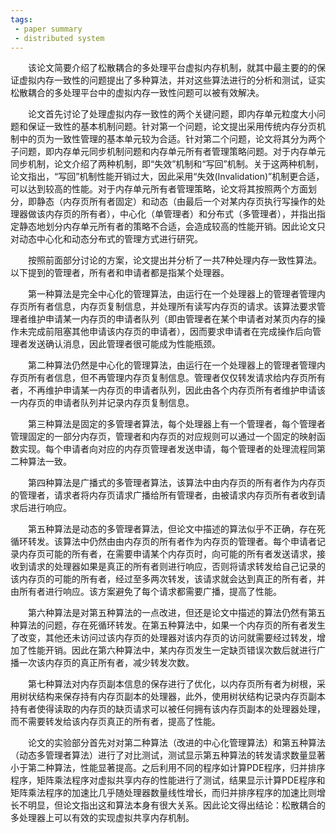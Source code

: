 ```yaml
---
tags:
 - paper summary
 - distributed system
---
```




&emsp;&emsp;该论文简要介绍了松散耦合的多处理平台虚拟内存机制，就其中最主要的的保证虚拟内存一致性的问题提出了多种算法，并对这些算法进行的分析和测试，证实松散耦合的多处理平台中的虚拟内存一致性问题可以被有效解决。

&emsp;&emsp;论文首先讨论了处理虚拟内存一致性的两个关键问题，即内存单元粒度大小问题和保证一致性的基本机制问题。针对第一个问题，论文提出采用传统内存分页机制中的页为一致性管理的基本单元较为合适。针对第二个问题，论文将其分为两个子问题，即内存单元同步机制问题和内存单元所有者管理策略问题。对于内存单元同步机制，论文介绍了两种机制，即“失效”机制和“写回”机制。关于这两种机制，论文指出，“写回”机制性能开销过大，因此采用“失效(Invalidation)”机制更合适，可以达到较高的性能。对于内存单元所有者管理策略，论文将其按照两个方面划分，即静态（内存页所有者固定）和动态（由最后一个对某内存页执行写操作的处理器做该内存页的所有者），中心化（单管理者）和分布式（多管理者），并指出指定静态地划分内存单元所有者的策略不合适，会造成较高的性能开销。因此论文只对动态中心化和动态分布式的管理方式进行研究。

&emsp;&emsp;按照前面部分讨论的方案，论文提出并分析了一共7种处理内存一致性算法。以下提到的管理者，所有者和申请者都是指某个处理器。

&emsp;&emsp;第一种算法是完全中心化的管理算法，由运行在一个处理器上的管理者管理内存页所有者信息，内存页复制信息，并处理所有读写内存页的请求。该算法要求管理者维护申请某一内存页的申请者队列（即由管理者在某个申请者对某页内存的操作未完成前阻塞其他申请该内存页的申请者），因而要求申请者在完成操作后向管理者发送确认消息，因此管理者很可能成为性能瓶颈。

&emsp;&emsp;第二种算法仍然是中心化的管理算法，由运行在一个处理器上的管理者管理内存页所有者信息，但不再管理内存页复制信息。管理者仅仅转发请求给内存页所有者，不再维护申请某一内存页的申请者队列，因此由各个内存页所有者维护申请该一内存页的申请者队列并记录内存页复制信息。

&emsp;&emsp;第三种算法是固定的多管理者算法，每个处理器上有一个管理者，每个管理者管理固定的一部分内存页，管理者和内存页的对应规则可以通过一个固定的映射函数实现。每个申请者向对应的内存页管理者发送申请，每个管理者的处理流程同第二种算法一致。

&emsp;&emsp;第四种算法是广播式的多管理者算法，该算法中由内存页的所有者作为内存页的管理者，请求者将内存页请求广播给所有管理者，由被请求内存页所有者收到请求后进行响应。

&emsp;&emsp;第五种算法是动态的多管理者算法，但论文中描述的算法似乎不正确，存在死循环转发。该算法中仍然由由内存页的所有者作为内存页的管理者。每个申请者记录内存页可能的所有者，在需要申请某个内存页时，向可能的所有者发送请求，接收到请求的处理器如果是真正的所有者则进行响应，否则将请求转发给自己记录的该内存页的可能的所有者，经过至多两次转发，该请求就会达到真正的所有者，并由所有者进行响应。该方案避免了每个请求都需要广播，提高了性能。

&emsp;&emsp;第六种算法是对第五种算法的一点改进，但还是论文中描述的算法仍然有第五种算法的问题，存在死循环转发。在第五种算法中，如果一个内存页的所有者发生了改变，其他还未访问过该内存页的处理器对该内存页的访问就需要经过转发，增加了性能开销。因此在第六种算法中，某内存页发生一定缺页错误次数后就进行广播一次该内存页的真正所有者，减少转发次数。

&emsp;&emsp;第七种算法对内存页副本信息的保存进行了优化，以内存页所有者为树根，采用树状结构来保存持有内存页副本的处理器，此外，使用树状结构记录内存页副本持有者使得读取的内存页的缺页请求可以被任何拥有该内存页副本的处理器处理，而不需要转发给该内存页真正的所有者，提高了性能。

&emsp;&emsp;论文的实验部分首先对对第二种算法（改进的中心化管理算法）和第五种算法（动态多管理者算法）进行了对比测试，测试显示第五种算法的转发请求数量显著小于第二种算法，性能显著提高。之后利用不同的程序如计算PDE程序，归并排序程序，矩阵乘法程序对虚拟共享内存的性能进行了测试，结果显示计算PDE程序和矩阵乘法程序的加速比几乎随处理器数量线性增长，而归并排序程序的加速比则增长不明显，但论文指出这和算法本身有很大关系。因此论文得出结论：松散耦合的多处理器上可以有效的实现虚拟共享内存机制。